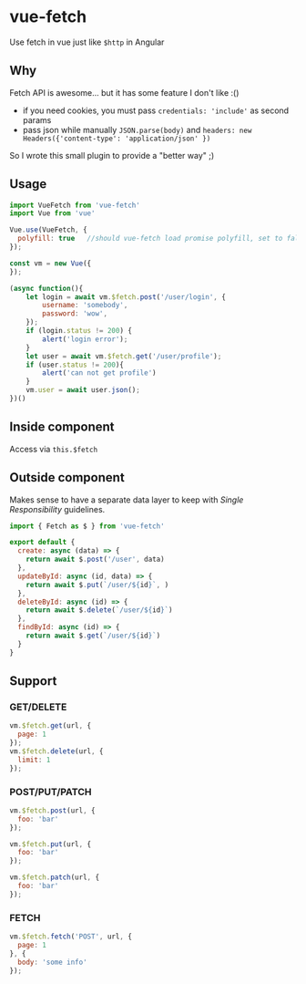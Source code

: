 # vue-fetch

Use fetch in vue just like `$http` in Angular

## Why

Fetch API is awesome... but it has some feature I don't like :()

- if you need cookies, you must pass ```credentials: 'include'``` as second params
- pass json while manually ```JSON.parse(body)``` and ```headers: new Headers({'content-type': 'application/json' })```

So I wrote this small plugin to provide a "better way" ;)

## Usage

```javascript
import VueFetch from 'vue-fetch'
import Vue from 'vue'

Vue.use(VueFetch, {
  polyfill: true   //should vue-fetch load promise polyfill, set to false to use customer polyfill
});

const vm = new Vue({
});

(async function(){
    let login = await vm.$fetch.post('/user/login', {
        username: 'somebody',
        password: 'wow',
    });
    if (login.status != 200) {
        alert('login error');
    }
    let user = await vm.$fetch.get('/user/profile');
    if (user.status != 200){
        alert('can not get profile')
    }
    vm.user = await user.json();
})()
```

## Inside component

Access via `this.$fetch`

## Outside component

Makes sense to have a separate data layer to keep with *Single Responsibility* guidelines.

```js
import { Fetch as $ } from 'vue-fetch'

export default {
  create: async (data) => {
    return await $.post('/user', data)
  },
  updateById: async (id, data) => {
    return await $.put(`/user/${id}`, )
  },
  deleteById: async (id) => {
    return await $.delete(`/user/${id}`)
  },
  findById: async (id) => {
    return await $.get(`/user/${id}`)
  }
}
```

## Support

### GET/DELETE

```js
vm.$fetch.get(url, {
  page: 1
});
vm.$fetch.delete(url, {
  limit: 1
});
```

### POST/PUT/PATCH

```js
vm.$fetch.post(url, {
  foo: 'bar'
});

vm.$fetch.put(url, {
  foo: 'bar'
});

vm.$fetch.patch(url, {
  foo: 'bar'
});
```

### FETCH

```js
vm.$fetch.fetch('POST', url, {
  page: 1
}, {
  body: 'some info'
});
```